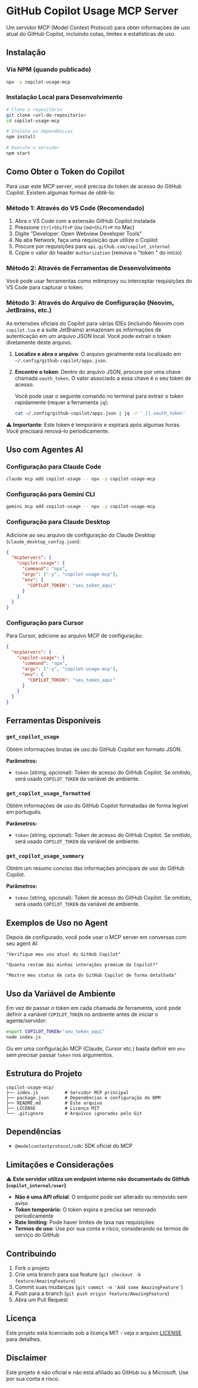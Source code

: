 # GitHub Copilot Usage MCP Server

Um servidor MCP (Model Context Protocol) para obter informações de uso atual do GitHub Copilot, incluindo cotas, limites e estatísticas de uso.

## Instalação

### Via NPM (quando publicado)
```bash
npx -y copilot-usage-mcp
```

### Instalação Local para Desenvolvimento
```bash
# Clone o repositório
git clone <url-do-repositorio>
cd copilot-usage-mcp

# Instale as dependências
npm install

# Execute o servidor
npm start
```

## Como Obter o Token do Copilot

Para usar este MCP server, você precisa do token de acesso do GitHub Copilot. Existem algumas formas de obtê-lo:

### Método 1: Através do VS Code (Recomendado)

1. Abra o VS Code com a extensão GitHub Copilot instalada
2. Pressione `Ctrl+Shift+P` (ou `Cmd+Shift+P` no Mac)
3. Digite "Developer: Open Webview Developer Tools"
4. Na aba Network, faça uma requisição que utilize o Copilot
5. Procure por requisições para `api.github.com/copilot_internal`
6. Copie o valor do header `Authorization` (remova o "token " do início)

### Método 2: Através de Ferramentas de Desenvolvimento

Você pode usar ferramentas como mitmproxy ou interceptar requisições do VS Code para capturar o token.

### Método 3: Através do Arquivo de Configuração (Neovim, JetBrains, etc.)

As extensões oficiais do Copilot para várias IDEs (incluindo Neovim com `copilot.lua` e a suíte JetBrains) armazenam as informações de autenticação em um arquivo JSON local. Você pode extrair o token diretamente deste arquivo.

1.  **Localize e abra o arquivo**: O arquivo geralmente está localizado em `~/.config/github-copilot/apps.json`.

2.  **Encontre o token**: Dentro do arquivo JSON, procure por uma chave chamada `oauth_token`. O valor associado a essa chave é o seu token de acesso.

    Você pode usar o seguinte comando no terminal para extrair o token rapidamente (requer a ferramenta `jq`):

    ```bash
    cat ~/.config/github-copilot/apps.json | jq -r '.[].oauth_token'
    ```

⚠️ **Importante**: Este token é temporário e expirará após algumas horas. Você precisará renová-lo periodicamente.

## Uso com Agentes AI

### Configuração para Claude Code

```bash
claude mcp add copilot-usage -- npx -y copilot-usage-mcp
```

### Configuração para Gemini CLI

```bash
gemini mcp add copilot-usage -- npx -y copilot-usage-mcp
```

### Configuração para Claude Desktop

Adicione ao seu arquivo de configuração do Claude Desktop (`claude_desktop_config.json`):

```json
{
  "mcpServers": {
    "copilot-usage": {
      "command": "npx",
      "args": ["-y", "copilot-usage-mcp"],
      "env": {
        "COPILOT_TOKEN": "seu_token_aqui"
      }
    }
  }
}
```

### Configuração para Cursor

Para Cursor, adicione ao arquivo MCP de configuração:

```json
{
  "mcpServers": {
    "copilot-usage": {
      "command": "npx",
      "args": ["-y", "copilot-usage-mcp"],
      "env": {
        "COPILOT_TOKEN": "seu_token_aqui"
      }
    }
  }
}
```

## Ferramentas Disponíveis

### `get_copilot_usage`

Obtém informações brutas de uso do GitHub Copilot em formato JSON.

**Parâmetros:**
- `token` (string, opcional): Token de acesso do GitHub Copilot. Se omitido, será usado `COPILOT_TOKEN` da variável de ambiente.

### `get_copilot_usage_formatted`

Obtém informações de uso do GitHub Copilot formatadas de forma legível em português.

**Parâmetros:**
- `token` (string, opcional): Token de acesso do GitHub Copilot. Se omitido, será usado `COPILOT_TOKEN` da variável de ambiente.

### `get_copilot_usage_summary`

Obtém um resumo conciso das informações principais de uso do GitHub Copilot.

**Parâmetros:**
- `token` (string, opcional): Token de acesso do GitHub Copilot. Se omitido, será usado `COPILOT_TOKEN` da variável de ambiente.

## Exemplos de Uso no Agent

Depois de configurado, você pode usar o MCP server em conversas com seu agent AI:

```
"Verifique meu uso atual do GitHub Copilot"
```

```
"Quanto restam das minhas interações premium do Copilot?"
```

```
"Mostre meu status de cota do GitHub Copilot de forma detalhada"
```

## Uso da Variável de Ambiente

Em vez de passar o token em cada chamada de ferramenta, você pode definir a variável `COPILOT_TOKEN` no ambiente antes de iniciar o agente/servidor:

```bash
export COPILOT_TOKEN="seu_token_aqui"
node index.js
```

Ou em uma configuração MCP (Claude, Cursor etc.) basta definir em `env` sem precisar passar `token` nos argumentos.

## Estrutura do Projeto

```
copilot-usage-mcp/
├── index.js          # Servidor MCP principal
├── package.json      # Dependências e configuração do NPM
├── README.md         # Este arquivo
├── LICENSE           # Licença MIT
└── .gitignore        # Arquivos ignorados pelo Git
```

## Dependências

- `@modelcontextprotocol/sdk`: SDK oficial do MCP

## Limitações e Considerações

⚠️ **Este servidor utiliza um endpoint interno não documentado do GitHub (`copilot_internal/user`)**

- **Não é uma API oficial**: O endpoint pode ser alterado ou removido sem aviso
- **Token temporário**: O token expira e precisa ser renovado periodicamente  
- **Rate limiting**: Pode haver limites de taxa nas requisições
- **Termos de uso**: Use por sua conta e risco, considerando os termos de serviço do GitHub

## Contribuindo

1. Fork o projeto
2. Crie uma branch para sua feature (`git checkout -b feature/AmazingFeature`)
3. Commit suas mudanças (`git commit -m 'Add some AmazingFeature'`)
4. Push para a branch (`git push origin feature/AmazingFeature`)
5. Abra um Pull Request

## Licença

Este projeto está licenciado sob a licença MIT - veja o arquivo [LICENSE](LICENSE) para detalhes.

## Disclaimer

Este projeto é não oficial e não está afiliado ao GitHub ou à Microsoft. Use por sua conta e risco.